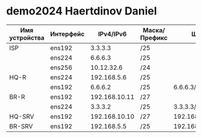 # demo2024 Haertdinov Daniel
|Имя устройства|Интерфейс|IPv4/IPv6|Маска/Префикс|Шлюз|
|--------------|---------|---------|-------------|----|
|ISP           |ens192   |3.3.3.3  |/25          |    |
|              |ens224   |6.6.6.3  |/25          |    |
|              |ens256   |10.12.32.6|/24         |    |
|HQ-R          |ens224   |192.168.5.6|/25        |    |
|              |ens192   |6.6.6.2  |/25          |6.6.6.3/25|
|BR-R          |ens192   |192.168.10.11|/27      |    |
|              |ens224   |3.3.3.2  |/25          |3.3.3.3/25|
|HQ-SRV        |ens192   |192.168.10.10|/27      |192.168.10.11/27|
|BR-SRV        |ens192   |192.168.5.5|/25        |192.168.5.6/25|
